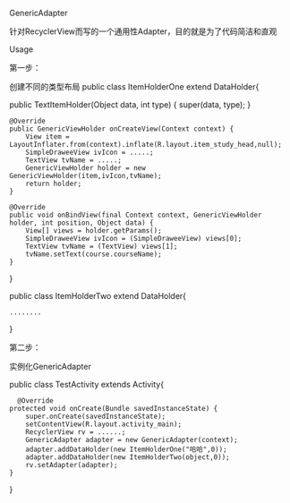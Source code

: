 GenericAdapter

针对RecyclerView而写的一个通用性Adapter，目的就是为了代码简洁和直观

Usage

第一步：
  
创建不同的类型布局
public class ItemHolderOne extend DataHolder{

  public TextItemHolder(Object data, int type) {
        super(data, type);
    }

    @Override
    public GenericViewHolder onCreateView(Context context) {
        View item = LayoutInflater.from(context).inflate(R.layout.item_study_head,null);
        SimpleDraweeView ivIcon = .....;
        TextView tvName = .....;
        GenericViewHolder holder = new GenericViewHolder(item,ivIcon,tvName);
        return holder;
    }

    @Override
    public void onBindView(final Context context, GenericViewHolder holder, int position, Object data) {
        View[] views = holder.getParams();
        SimpleDraweeView ivIcon = (SimpleDraweeView) views[0];
        TextView tvName = (TextView) views[1];
        tvName.setText(course.courseName);
    }
}

public class ItemHolderTwo extend DataHolder{
    
    ........
}

第二步：

实例化GenericAdapter
  
public class TestActivity extends  Activity{
  
      @Override 
    protected void onCreate(Bundle savedInstanceState) {
        super.onCreate(savedInstanceState);
        setContentView(R.layout.activity_main);
        RecyclerView rv = ......;
        GenericAdapter adapter = new GenericAdapter(context);
        adapter.addDataHolder(new ItemHolderOne("哈哈",0));
        adapter.addDataHolder(new ItemHolderTwo(object,0));
        rv.setAdapter(adapter);
    }
  }
